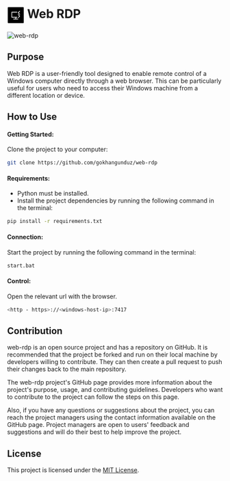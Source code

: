 # <img src="./docs/assets/icon.svg" width="40" height="40" align="top"> Web RDP

![web-rdp](./docs/assets/intro.gif)

## Purpose

Web RDP is a user-friendly tool designed to enable remote control of a Windows computer directly through a web browser. This can be particularly useful for users who need to access their Windows machine from a different location or device.

## How to Use

#### **Getting Started:**

Clone the project to your computer:

```bash
git clone https://github.com/gokhangunduz/web-rdp
```

#### **Requirements:**

- Python must be installed.
- Install the project dependencies by running the following command in the terminal:

```bash
pip install -r requirements.txt
```

#### **Connection:**

Start the project by running the following command in the terminal:

```bash
start.bat
```

#### **Control:**

Open the relevant url with the browser.

```bash
<http - https>://<windows-host-ip>:7417
```

## Contribution

web-rdp is an open source project and has a repository on GitHub. It is recommended that the project be forked and run on their local machine by developers willing to contribute. They can then create a pull request to push their changes back to the main repository.

The web-rdp project's GitHub page provides more information about the project's purpose, usage, and contributing guidelines. Developers who want to contribute to the project can follow the steps on this page.

Also, if you have any questions or suggestions about the project, you can reach the project managers using the contact information available on the GitHub page. Project managers are open to users' feedback and suggestions and will do their best to help improve the project.

## License

This project is licensed under the [MIT License](LICENSE).

